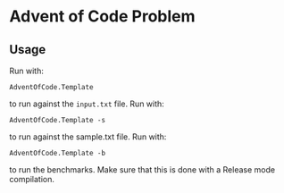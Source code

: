 # Advent of Code Problem

## Usage

Run with:

    AdventOfCode.Template

to run against the `input.txt` file. Run with:

    AdventOfCode.Template -s

to run against the sample.txt file. Run with:

	AdventOfCode.Template -b

to run the benchmarks. Make sure that this is done with a Release mode compilation.

